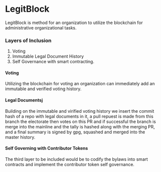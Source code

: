 #  LegitBlock

LegitBlock is method for an organization to utilize the blockchain for
administrative  organizational tasks.

### Layers of Inclusion

1. Voting
1. Immutable Legal Document History
1. Self Governance with smart contracting.

#### Voting
Utilizing the blockchain for voting an organization can immediately add
an immutable and verified voting history.

#### Legal Documentsj
Building on the immutable and virified voting history we insert the
commit hash of a repo with legal documents in it, a pull repuest is made
from this branch the electorate then votes on this PR and if successful
the branch is merge into the mainline and the tally is hashed along with
the merging PR, and a final summary is signed by gpg, squashed and
merged into the master history.

#### Self Governing with Contributor Tokens

The third layer to be included would be to codify the bylaws into smart
contracts and implement the contributor token self governance.
